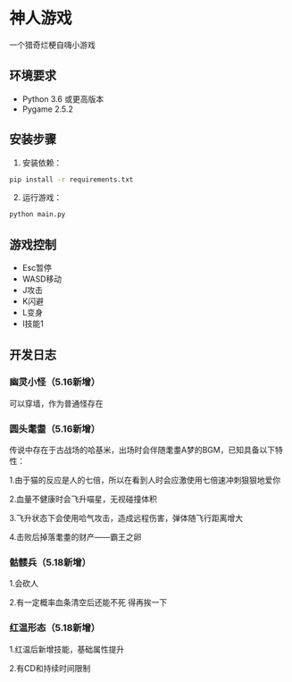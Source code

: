 # 神人游戏

一个猎奇烂梗自嗨小游戏

## 环境要求

- Python 3.6 或更高版本
- Pygame 2.5.2

## 安装步骤

1. 安装依赖：
```bash
pip install -r requirements.txt
```

2. 运行游戏：
```bash
python main.py
```

## 游戏控制

- Esc暂停
- WASD移动
- J攻击
- K闪避
- L变身
- I技能1
## 开发日志
### 幽灵小怪（5.16新增）
可以穿墙，作为普通怪存在
### 圆头耄耋（5.16新增）
传说中存在于古战场的哈基米，出场时会伴随耄耋A梦的BGM，已知具备以下特性：

1.由于猫的反应是人的七倍，所以在看到人时会应激使用七倍速冲刺狠狠地爱你

2.血量不健康时会飞升喵星，无视碰撞体积

3.飞升状态下会使用哈气攻击，造成远程伤害，弹体随飞行距离增大

4.击败后掉落耄耋的财产——霸王之卵

### 骷髅兵（5.18新增）
1.会砍人

2.有一定概率血条清空后还能不死 得再挨一下

### 红温形态（5.18新增）
1.红温后新增技能，基础属性提升

2.有CD和持续时间限制
